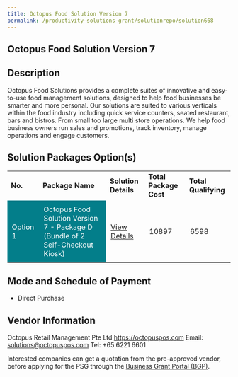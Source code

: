 ```yaml
---
title: Octopus Food Solution Version 7
permalink: /productivity-solutions-grant/solutionrepo/solution668
---
```


## Octopus Food Solution Version 7

## Description

Octopus Food Solutions provides a complete suites of innovative and easy-to-use food management solutions, designed to help food businesses be smarter and more personal. Our solutions are suited to various verticals within the food industry including quick service counters, seated restaurant, bars and bistros. From small too large multi store operations. We help food business owners run sales and promotions, track inventory, manage operations and engage customers.


## Solution Packages Option(s)

<table>
<tr>
<td><b>No.</b></td>
<td><b>Package Name</b></td>
<td><b>Solution Details</b></td>
<td><b>Total Package Cost</b></td>
<td><b>Total Qualifying</b></td>
</tr>
<tr>
<td style='padding: 10px; background-color: #037E8A; color: #FFFFFF;'>Option 1</td>
<td style='padding: 10px; background-color: #037E8A; color: #FFFFFF;'>Octopus Food Solution Version 7 - Package D (Bundle of 2 Self-Checkout Kiosk)</td>
<td style='padding: 10px;'><a href='https://www.gobusiness.gov.sg/images/psg/Octopus_Retail_Management_20200080_Annex_3_20200625144838_Part_4.pdf' target='_blank'>View Details</a></td>
<td style='padding: 10px;'>10897</td>
<td style='padding: 10px;'>6598</td>
</tr>
</table>

## Mode and Schedule of Payment

 - Direct Purchase

## Vendor Information

 Octopus Retail Management Pte Ltd
https://octopuspos.com
Email: solutions@octopuspos.com
Tel: +65 6221 6601

Interested companies can get a quotation from the pre-approved vendor, before applying for the PSG through the <a href='https://www.businessgrants.gov.sg/'>Business Grant Portal (BGP)</a>.

<script src="/jquery/resize-tables.js"></script>
